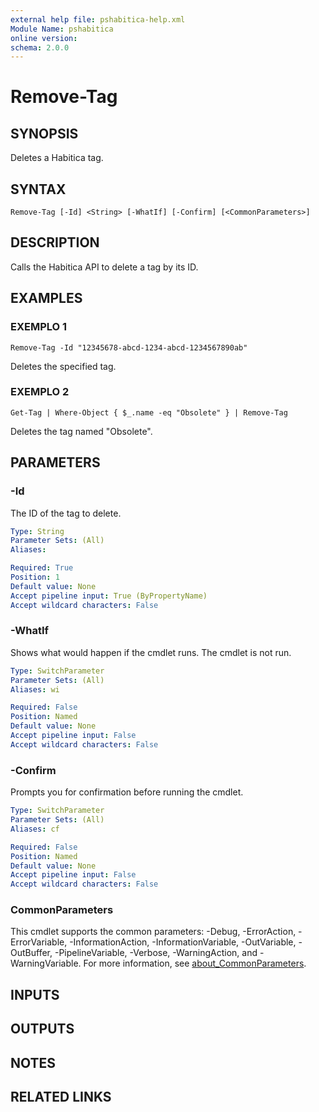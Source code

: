 ```yaml
---
external help file: pshabitica-help.xml
Module Name: pshabitica
online version:
schema: 2.0.0
---
```


# Remove-Tag

## SYNOPSIS
Deletes a Habitica tag.

## SYNTAX

```
Remove-Tag [-Id] <String> [-WhatIf] [-Confirm] [<CommonParameters>]
```

## DESCRIPTION
Calls the Habitica API to delete a tag by its ID.

## EXAMPLES

### EXEMPLO 1
```
Remove-Tag -Id "12345678-abcd-1234-abcd-1234567890ab"
```

Deletes the specified tag.

### EXEMPLO 2
```
Get-Tag | Where-Object { $_.name -eq "Obsolete" } | Remove-Tag
```

Deletes the tag named "Obsolete".

## PARAMETERS

### -Id
The ID of the tag to delete.

```yaml
Type: String
Parameter Sets: (All)
Aliases:

Required: True
Position: 1
Default value: None
Accept pipeline input: True (ByPropertyName)
Accept wildcard characters: False
```

### -WhatIf
Shows what would happen if the cmdlet runs.
The cmdlet is not run.

```yaml
Type: SwitchParameter
Parameter Sets: (All)
Aliases: wi

Required: False
Position: Named
Default value: None
Accept pipeline input: False
Accept wildcard characters: False
```

### -Confirm
Prompts you for confirmation before running the cmdlet.

```yaml
Type: SwitchParameter
Parameter Sets: (All)
Aliases: cf

Required: False
Position: Named
Default value: None
Accept pipeline input: False
Accept wildcard characters: False
```

### CommonParameters
This cmdlet supports the common parameters: -Debug, -ErrorAction, -ErrorVariable, -InformationAction, -InformationVariable, -OutVariable, -OutBuffer, -PipelineVariable, -Verbose, -WarningAction, and -WarningVariable. For more information, see [about_CommonParameters](http://go.microsoft.com/fwlink/?LinkID=113216).

## INPUTS

## OUTPUTS

## NOTES

## RELATED LINKS
